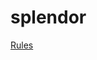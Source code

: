 # splendor

[Rules](https://www.dropbox.com/scl/fi/yvulp3ch4xxlns2cvek4h/splendor.pdf?rlkey=fxawcj27ufbg8qk8h9nq6vyno&dl=0)
